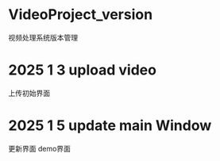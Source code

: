 # VideoProject_version
视频处理系统版本管理
# 2025 1 3 upload video
上传初始界面
# 2025 1 5 update main Window
更新界面 demo界面
